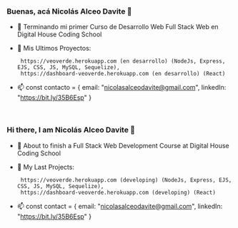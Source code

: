 ### Buenas, acá Nicolás Alceo Davite 👋

- 🌱 Terminando mi primer Curso de Desarrollo Web Full Stack Web en Digital House Coding School


- 🔭 Mis Ultimos Proyectos:

       https://veoverde.herokuapp.com (en desarrollo) (NodeJs, Express, EJS, CSS, JS, MySQL, Sequelize),
       https://dashboard-veoverde.herokuapp.com (en desarrollo) (React)
       
       
- 📫 const contacto = {
       email: "nicolasalceodavite@gmail.com",
       linkedIn: "https://bit.ly/35B6Esp"
     }
     
 <br/>
 
 ### Hi there, I am Nicolás Alceo Davite 👋

- 🌱 About to finish a Full Stack Web Development Course at Digital House Coding School


- 🔭 My Last Projects:

       https://veoverde.herokuapp.com (developing) (NodeJs, Express, EJS, CSS, JS, MySQL, Sequelize),
       https://dashboard-veoverde.herokuapp.com (developing) (React)
       

- 📫 const contact = {
       email: "nicolasalceodavite@gmail.com",
       linkedIn: "https://bit.ly/35B6Esp"
     }



<!--
**NicoADavite/NicoADavite** is a ✨ _special_ ✨ repository because its `README.md` (this file) appears on your GitHub profile.

Here are some ideas to get you started:

- 🔭 I’m currently working on ...
- 🌱 I’m currently learning ...
- 👯 I’m looking to collaborate on ...
- 🤔 I’m looking for help with ...
- 💬 Ask me about ...
- 📫 How to reach me: ...
- 😄 Pronouns: ...
- ⚡ Fun fact: ...
-->
